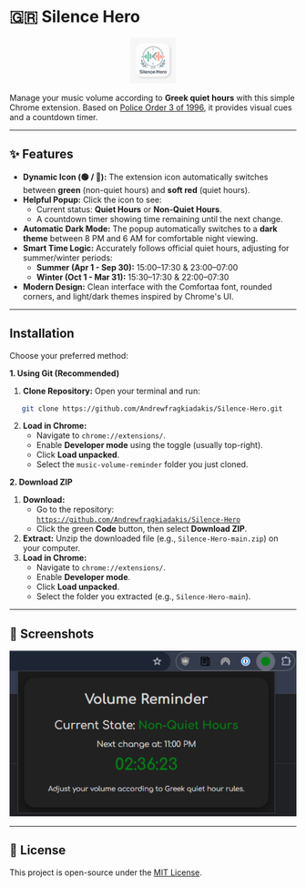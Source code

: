 # 🇬🇷 Silence Hero
<p align="center">
  <img src="logo.png" alt="Silence Hero Logo" width="80">
</p>

Manage your music volume according to **Greek quiet hours** with this simple Chrome extension. Based on [Police Order 3 of 1996](https://www.astynomia.gr/odigos-tou-politi/chrisimes-symvoules/diafores/poies-einai-oi-ores-koinis-isychias/), it provides visual cues and a countdown timer.

---

## ✨ Features

* **Dynamic Icon (🟢 / 🔴):** The extension icon automatically switches between **green** (non-quiet hours) and **soft red** (quiet hours).
* **Helpful Popup:** Click the icon to see:
    * Current status: **Quiet Hours** or **Non-Quiet Hours**.
    * A countdown timer showing time remaining until the next change.
* **Automatic Dark Mode:** The popup automatically switches to a **dark theme** between 8 PM and 6 AM for comfortable night viewing.
* **Smart Time Logic:** Accurately follows official quiet hours, adjusting for summer/winter periods:
    * **Summer (Apr 1 - Sep 30):** 15:00–17:30 & 23:00–07:00
    * **Winter (Oct 1 - Mar 31):** 15:30–17:30 & 22:00–07:30
* **Modern Design:** Clean interface with the Comfortaa font, rounded corners, and light/dark themes inspired by Chrome's UI.

---

## Installation

Choose your preferred method:

**1. Using Git (Recommended)**

   1.  **Clone Repository:**
       Open your terminal and run:
```bash
   git clone https://github.com/Andrewfragkiadakis/Silence-Hero.git
   ```
   2.  **Load in Chrome:**
       * Navigate to `chrome://extensions/`.
       * Enable **Developer mode** using the toggle (usually top-right).
       * Click **Load unpacked**.
       * Select the `music-volume-reminder` folder you just cloned.

**2. Download ZIP**

   1.  **Download:**
       * Go to the repository: [`https://github.com/Andrewfragkiadakis/Silence-Hero`](https://github.com/Andrewfragkiadakis/Silence-Hero)
       * Click the green **Code** button, then select **Download ZIP**.
   2.  **Extract:** Unzip the downloaded file (e.g., `Silence-Hero-main.zip`) on your computer.
   3.  **Load in Chrome:**
       * Navigate to `chrome://extensions/`.
       * Enable **Developer mode**.
       * Click **Load unpacked**.
       * Select the folder you extracted (e.g., `Silence-Hero-main`).

---

## 📸 Screenshots

![Silence Hero Popup Screenshot](screenshot.png)

---

## 📄 License

This project is open-source under the [MIT License](LICENSE).
